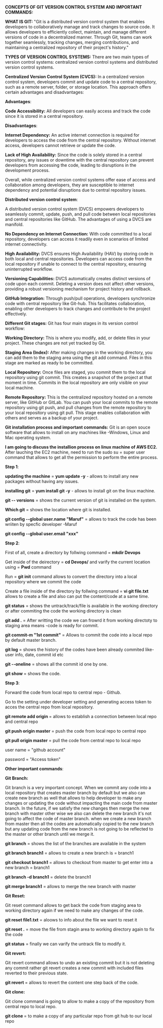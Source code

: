 **CONCEPTS OF GIT VERSION CONTROL SYSTEM AND IMPORTANT COMMANDS:**

**WHAT IS GIT:** "Git is a distributed version control system that enables developers to collaboratively manage and track changes to source code. 
It allows developers to efficiently collect, maintain, and manage different versions of code in a decentralized manner. Through Git, teams can work 
together seamlessly, tracking changes, merging contributions, and maintaining a centralized repository of their project's history."

**TYPES OF VERSION CONTROL SYSTEMS:** There are two main types of version control systems: centralized version control systems and distributed version control systems.

**Centralized Version Control System (CVCS):** In a centralized version control system, developers commit and update code to a central repository, such as a remote server, folder, or storage location. This approach offers certain advantages and disadvantages:

**Advantages**:

**Code Accessibility:** All developers can easily access and track the code since it is stored in a central repository.

**Disadvantages**:

 **Internet Dependency:** An active internet connection is required for developers to access the code from the central repository. Without internet access, developers cannot retrieve or update the code.

 **Lack of High Availability:** Since the code is solely stored in a central repository, any issues or downtime with the central repository can prevent developers from accessing the code, leading to disruptions in the development process.

 Overall, while centralized version control systems offer ease of access and collaboration among developers, they are susceptible to internet dependency and potential disruptions due to central repository issues.
 

**Distributed version control system**:

A distributed version control system (DVCS) empowers developers to seamlessly commit, update, push, and pull code between local repositories and central repositories like GitHub. The advantages of using a DVCS are manifold.

**No Dependency on Internet Connection:** With code committed to a local repository, developers can access it readily even in scenarios of limited internet connectivity.

**High Availability:** DVCS ensures High Availability (HAV) by storing code in both local and central repositories. Developers can access code from the local repository if unable to connect to the central repository, ensuring uninterrupted workflow.

**Versioning Capabilities:** DVCS automatically creates distinct versions of code upon each commit. Deleting a version does not affect other versions, providing a robust versioning mechanism for project history and rollback.

**GitHub Integration:** Through push/pull operations, developers synchronize code with central repository like Git-hub. This facilitates collaboration, enabling other developers to track changes and contribute to the project effectively.



**Different Git stages:**
Git has four main stages in its version control workflow:

**Working Directory:** This is where you modify, add, or delete files in your project. These changes are not yet tracked by Git.

**Staging Area (Index):** After making changes in the working directory, you can add them to the staging area using the git add command. Files in this stage are marked as ready to be committed.

**Local Repository:** Once files are staged, you commit them to the local repository using git commit. This creates a snapshot of the project at that moment in time. Commits in the local repository are only visible on your local machine.

**Remote Repository:** This is the centralized repository hosted on a remote server, like GitHub or GitLab. You can push your local commits to the remote repository using git push, and pull changes from the remote repository to your local repository using git pull. This stage enables collaboration with others and serves as a backup of your project.

**Git installation process and important commands:** Git is an open souce software that allows to install on any machines like -Windows, Linux and Mac operating system.

**I am going to discuss the installion process on linux machine of AWS EC2.** 
After lauching the EC2 machine, need to run the sudo su = super user command that allows to get all the permission to perform the entire process.

**Step 1**:

**updating the machine** = **yum update -y** - allows to install any new packages without having any issues.

**installing git** = **yum install git -y** - allows to install git on the linux machine.

**git -- versions** = shows the current version of git is installed on the system.

**Which git** = shows the location where git is installed. 

**git config --global user.name "Maruf"** = allows to track the code has been wriiten by specfic developer -Maruf

**git config --global user.email "xxx"**

**Step 2**:

First of all, create a directory by follwing command = **mkdir Devops**

Get inside of the deirectory = **cd Devops/** and varify the current location using = **Pwd** command

Run = **git init** command allows to convert the directory into a local repository where we commit the code

Create a file inside of the directory by follwing command = **vi git file.txt** allows to create a file and also can put the content/code at a same time.

**git status** = shows the untrack/track/file is available in the working directory or after commiting the code the working directory is clean

**git add .** = After writting the code we can frowrd it from working directoty to staging area means -code is ready for commit.

**git commit-m "1st commit"** = Allows to commit the code into a local repo by default master branch.

**git log** = shows the history of the codes have been already commited like- user info, date, commit id etc

**git --oneline** = shows all the commit id one by one.

**git show <commit-id>** = shows the code.

**Step 3**:

Forward the code from local repo to central repo - Github.

Go to the setting under developer setting and generating access token to acces the central repo from local repository.

**git remote add origin <git-url>** = allows to establish a connection between local repo and central repo

**git push origin master** = push the code from local repo to central repo

**git pull origin master** = pull the code from central repo to local repo

user name = "github account"

password = "Access token"

**Other important commands**:


**Git Branch:**

Git branch is a very important concept. When we commit any code into a local repository that creates master branch by default but we also can create new branch as well that allows to help developer to make any changes or updating the code without impacting the main code from master branch. In the future, if we satisfy the new changes then merge the new branch with master other wise we also can delete the new branch it's not going to affect the code of master branch. when we create a new branch from master then all the codes are automatically copied to the new branch but any updating code from the new branch is not going to be reflected to the master or other branch until we merge it.

**git branch** = shows the list of the branches are available in the system

**git branch branch1** = allows to create a new branch is = branch1

**git checkout branch1** = allows to checkout from master to get enter into a new branch = branch1

**git branch -d branch1** = delete the branch1

**git merge branch1** = allows to merge the new branch with master


**Git Reset:**

Git reset command allows to get back the code from staging area to working directory again if we need to make any changes of the code. 

**git reset file1.txt** = aloows to info about the file we want to reset it

**git reset .** = move the file from stagin area to working directory again to fix the code

**git status** = finally we can varify the untrack file to modify it.


**Git revert:**

Git revert command allows to undo an existing commit but it is not deleting any commit rather git revert creates a new commit with included 
files reverted to their previous state.

**git revert <commit-id>** = allows to revert the content one step back of the code.


**Git clone:**

Git clone command is going to allow to make a copy of the repository from central repo to local repo.

**git clone <github-url>** = to make a copy of any particular repo from git hub to our local repo




















